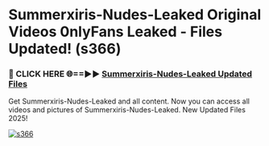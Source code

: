 # Summerxiris-Nudes-Leaked Original Videos 0nlyFans Leaked - Files Updated! (s366)

<h3>🔴 CLICK HERE 🌐==►► <a href="https://tinyurl.com/yc6ubb5a" rel="nofollow">Summerxiris-Nudes-Leaked Updated Files</a></h3>

Get Summerxiris-Nudes-Leaked and all content. Now you can access all videos and pictures of Summerxiris-Nudes-Leaked. New Updated Files 2025!

[![s366](https://i.imgur.com/7eu0CRL.gif)](https://tinyurl.com/yc6ubb5a)
